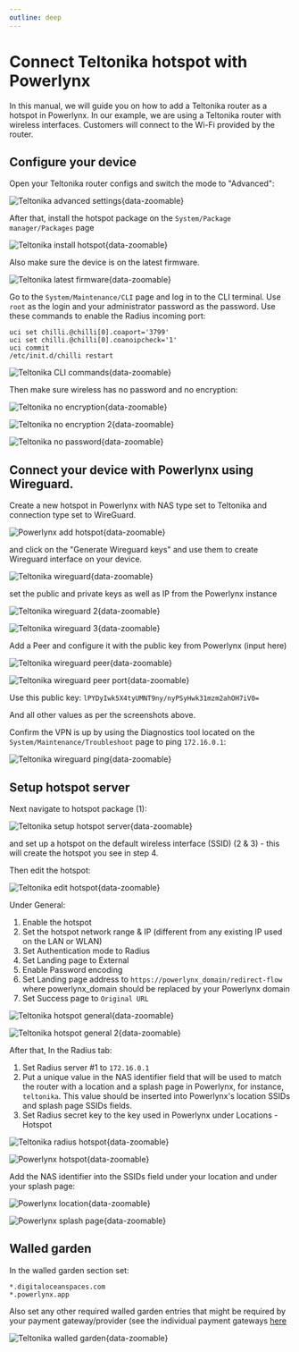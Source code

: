 ```yaml
---
outline: deep
---
```


# Connect Teltonika hotspot with Powerlynx

In this manual, we will guide you on how to add a Teltonika router as a hotspot in Powerlynx.
In our example, we are using a Teltonika router with wireless interfaces. Customers will connect to the Wi-Fi provided by the router.

## Configure your device

Open your Teltonika router configs and switch the mode to "Advanced":

![Teltonika advanced settings](images/teltonika_advanced_settings.png){data-zoomable}

After that, install the hotspot package on the `System/Package manager/Packages` page

![Teltonika install hotspot](images/teltonika_install_hotspot.png){data-zoomable}

Also make sure the device is on the latest firmware.

![Teltonika latest firmware](images/teltonika_latest_os.png){data-zoomable}

Go to the `System/Maintenance/CLI` page and log in to the CLI terminal. Use `root` as the login and your administrator password as the password. Use these commands to enable the Radius incoming port:
```
uci set chilli.@chilli[0].coaport='3799'
uci set chilli.@chilli[0].coanoipcheck='1'
uci commit
/etc/init.d/chilli restart
```

![Teltonika CLI commands](images/teltonika_cli_commands.png){data-zoomable}

Then make sure wireless has no password and no encryption:

![Teltonika no encryption](images/teltonika_no_encryption.png){data-zoomable}

![Teltonika no encryption 2](images/teltonik_no_encryption_2.png){data-zoomable}

![Teltonika no password](images/teltonika_no_password.png){data-zoomable}

## Connect your device with Powerlynx using Wireguard. 

Create a new hotspot in Powerlynx with NAS type set to Teltonika and connection type set to WireGuard.

![Powerlynx add hotspot](images/add_hotspot_teltonika.png){data-zoomable}

and click on the "Generate Wireguard keys" and use them to create Wireguard interface on your device.

![Teltonika wireguard](images/teltonika_add_wireguard.png){data-zoomable}

set the public and private keys as well as IP from the Powerlynx instance

![Teltonika wireguard 2](images/teltonika_add_wireguard_2.png){data-zoomable}

![Teltonika wireguard 3](images/teltonika_add_wireguard_3.png){data-zoomable}

Add a Peer and configure it with the public key from Powerlynx (input here)

![Teltonika wireguard peer](images/teltonika_add_wireguard_4.png){data-zoomable}

![Teltonika wireguard peer port](images/teltonika_add_wireguard_5.png){data-zoomable}

Use this public key: `lPYDyIwk5X4tyUMNT9ny/nyPSyHwk31mzm2ahOH7iV0=`

And all other values as per the screenshots above.

Confirm the VPN is up by using the Diagnostics tool located on the `System/Maintenance/Troubleshoot` page to ping `172.16.0.1`:

![Teltonika wireguard ping](images/teltonika_ping.png){data-zoomable}

## Setup hotspot server

Next navigate to hotspot package (1):

![Teltonika setup hotspot server](images/teltonika_setup_hotspot.png){data-zoomable}

and set up a hotspot on the default wireless interface (SSID) (2 & 3) - this will create the hotspot you see in step 4.

Then edit the hotspot:

![Teltonika edit hotspot](images/teltonika_edit_hotspot.png){data-zoomable}

Under General:

1. Enable the hotspot
2. Set the hotspot network range & IP (different from any existing IP used on the LAN or WLAN)
3. Set Authentication mode to Radius
4. Set Landing page to External
5. Enable Password encoding
6. Set Landing page address to `https://powerlynx_domain/redirect-flow` where powerlynx_domain should be replaced by your Powerlynx domain
7. Set Success page to `Original URL`

![Teltonika hotspot general](images/teltonika_hotspot_general.png){data-zoomable}

![Teltonika hotspot general 2](images/teltonika_general_2.png){data-zoomable}

After that, In the Radius tab:

1. Set Radius server #1 to `172.16.0.1`
2. Put a unique value in the NAS identifier field that will be used to match the router with a location and a splash page in Powerlynx, for instance, `teltonika`. This value should be inserted into Powerlynx's location SSIDs and splash page SSIDs fields.
3. Set Radius secret key to the key used in Powerlynx under Locations - Hotspot

![Teltonika radius hotspot](images/teltonika_radius_2.png){data-zoomable}

![Powerlynx hotspot](images/powerlynx_hotspot.png){data-zoomable}

Add the NAS identifier into the SSIDs field under your location and under your splash page:

![Powerlynx location](images/powerlynx_location_ssid.png){data-zoomable}

![Powerlynx splash page](images/powerlynx_splash_page.png){data-zoomable}

## Walled garden

In the walled garden section set: 

```
*.digitaloceanspaces.com 
*.powerlynx.app
```

Also set any other required walled garden entries that might be required by your payment gateway/provider (see the individual payment gateways [here](https://docs.powerlynx.app/finance/main.html)

![Teltonika walled garden](images/teltonika_walled_garden.png){data-zoomable}

